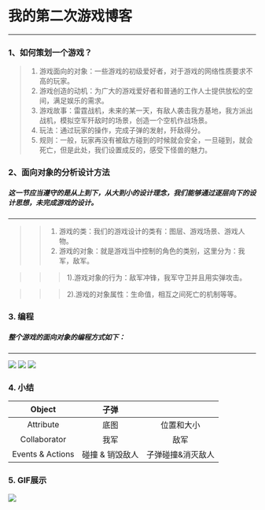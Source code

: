  我的第二次游戏博客
 =
---
### 1、如何策划一个游戏？

> 1. 游戏面向的对象：一些游戏的初级爱好者，对于游戏的网络性质要求不高的玩家。
> 2. 游戏创造的动机：为广大的游戏爱好者和普通的工作人士提供放松的空间，满足娱乐的需求。
> 3. 游戏故事：雷霆战机，未来的某一天，有敌人袭击我方基地，我方派出战机，模拟空军歼敌时的场景，创造一个空机作战场景。
> 4. 玩法：通过玩家的操作，完成子弹的发射，歼敌得分。
> 5. 规则：一般，玩家再没有被敌方碰到的时候就会安全，一旦碰到，就会死亡，但是此处，我们设置成反的，感受下怪兽的魅力。

### 2、面向对象的分析设计方法

##### 这一节应当遵守的是从上到下，从大到小的设计理念，我们能够通过逐层向下的设计思想，未完成游戏的设计。
---
>> 1. 游戏的类：我们的游戏设计的类有：图层、游戏场景、游戏人物。
>> 2. 游戏的对象：就是游戏当中控制的角色的类别，这里分为：我军，敌军。

>>> 1).游戏对象的行为：敌军冲锋，我军守卫并且用实弹攻击。

>>> 2).游戏的对象属性：生命值，相互之间死亡的机制等等。

### 3. 编程

##### 整个游戏的面向对象的编程方式如下：
---
![](https://github.com/yangzhanp/yangzhanp----homework/blob/gh-pages/images/%E5%85%89%E9%80%9FPDF%E6%88%AA%E5%9B%BE20181117122042.png)
![](https://github.com/yangzhanp/yangzhanp----homework/blob/gh-pages/images/%E5%85%89%E9%80%9FPDF%E6%88%AA%E5%9B%BE20181117122333.png)
![](https://github.com/yangzhanp/yangzhanp----homework/blob/gh-pages/images/%E5%85%89%E9%80%9FPDF%E6%88%AA%E5%9B%BE20181117122424.png)

### 4. 小结

|Object|子弹||
|:-:|:-:|:-:|
|Attribute|底图|位置和大小|
|Collaborator|我军|敌军|
|Events & Actions|碰撞 & 销毁敌人|子弹碰撞&消灭敌人|

### 5. GIF展示

![](https://github.com/yangzhanp/yangzhanp----homework/blob/gh-pages/images/shipin.gif)
